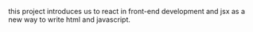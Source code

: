 this project introduces us to react in front-end development and jsx as a new way to write html and javascript.
